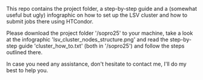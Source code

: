 This repo contains the project folder, a step-by-step guide and a (somewhat useful but ugly) infographic on how to set up the LSV cluster and how to submit jobs there using HTCondor.

Please download the project folder '/sopro25' to your machine, take a look at the infographic 'lsv_cluster_nodes_structure.png' and read the step-by-step guide 'cluster_how_to.txt' (both in '/sopro25') and follow the steps outlined there.

In case you need any assistance, don't hesitate to contact me, I'll do my best to help you.
